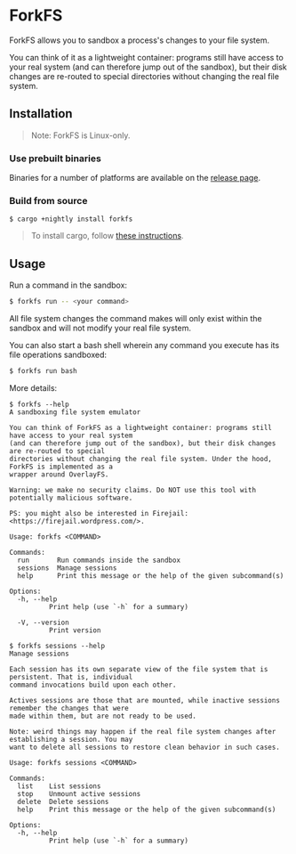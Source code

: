 # ForkFS

ForkFS allows you to sandbox a process's changes to your file system.

You can think of it as a lightweight container: programs still have access to your real system
(and can therefore jump out of the sandbox), but their disk changes are re-routed to special
directories without changing the real file system.

## Installation

> Note: ForkFS is Linux-only.

### Use prebuilt binaries

Binaries for a number of platforms are available on the
[release page](https://github.com/SUPERCILEX/forkfs/releases/latest).

### Build from source

```console,ignore
$ cargo +nightly install forkfs
```

> To install cargo, follow
> [these instructions](https://doc.rust-lang.org/cargo/getting-started/installation.html).

## Usage

Run a command in the sandbox:

```sh
$ forkfs run -- <your command>
```

All file system changes the command makes will only exist within the sandbox and will not modify
your real file system.

You can also start a bash shell wherein any command you execute has its file operations sandboxed:

```sh
$ forkfs run bash
```

More details:

```console
$ forkfs --help
A sandboxing file system emulator

You can think of ForkFS as a lightweight container: programs still have access to your real system
(and can therefore jump out of the sandbox), but their disk changes are re-routed to special
directories without changing the real file system. Under the hood, ForkFS is implemented as a
wrapper around OverlayFS.

Warning: we make no security claims. Do NOT use this tool with potentially malicious software.

PS: you might also be interested in Firejail: <https://firejail.wordpress.com/>.

Usage: forkfs <COMMAND>

Commands:
  run       Run commands inside the sandbox
  sessions  Manage sessions
  help      Print this message or the help of the given subcommand(s)

Options:
  -h, --help
          Print help (use `-h` for a summary)

  -V, --version
          Print version

$ forkfs sessions --help
Manage sessions

Each session has its own separate view of the file system that is persistent. That is, individual
command invocations build upon each other.

Actives sessions are those that are mounted, while inactive sessions remember the changes that were
made within them, but are not ready to be used.

Note: weird things may happen if the real file system changes after establishing a session. You may
want to delete all sessions to restore clean behavior in such cases.

Usage: forkfs sessions <COMMAND>

Commands:
  list    List sessions
  stop    Unmount active sessions
  delete  Delete sessions
  help    Print this message or the help of the given subcommand(s)

Options:
  -h, --help
          Print help (use `-h` for a summary)

```
